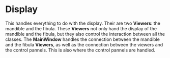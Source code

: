 # Display

This handles everything to do with the display. Their are two **Viewers**: the mandible and the fibula. These **Viewers** not only hand the display of the mandible and the fibula, but they also control the interaction between all the classes. The **MainWindow** handles the connection between the mandible and the fibula **Viewers**, as well as the connection between the viewers and the control pannels. This is also where the control pannels are handled.
